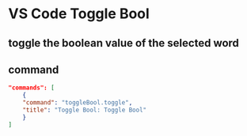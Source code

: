 # VS Code Toggle Bool

## toggle the boolean value of the selected word

## command

```json
"commands": [
    {
    "command": "toggleBool.toggle",
    "title": "Toggle Bool: Toggle Bool"
    }
]
```
